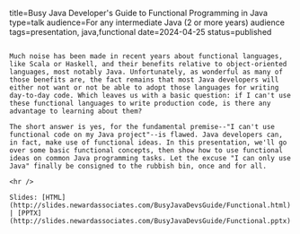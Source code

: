 title=Busy Java Developer's Guide to Functional Programming in Java
type=talk
audience=For any intermediate Java (2 or more years) audience
tags=presentation, java,functional
date=2024-04-25
status=published
~~~~~~

Much noise has been made in recent years about functional languages, like Scala or Haskell, and their benefits relative to object-oriented languages, most notably Java. Unfortunately, as wonderful as many of those benefits are, the fact remains that most Java developers will either not want or not be able to adopt those languages for writing day-to-day code. Which leaves us with a basic question: if I can't use these functional languages to write production code, is there any advantage to learning about them?

The short answer is yes, for the fundamental premise--"I can't use functional code on my Java project"--is flawed. Java developers can, in fact, make use of functional ideas. In this presentation, we'll go over some basic functional concepts, then show how to use functional ideas on common Java programming tasks. Let the excuse "I can only use Java" finally be consigned to the rubbish bin, once and for all.
    
<hr />

Slides: [HTML](http://slides.newardassociates.com/BusyJavaDevsGuide/Functional.html) | [PPTX](http://slides.newardassociates.com/BusyJavaDevsGuide/Functional.pptx)
